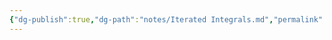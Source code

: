```yaml
---
{"dg-publish":true,"dg-path":"notes/Iterated Integrals.md","permalink":"/notes/iterated-integrals/","tags":["lecture","math","note","university"],"created":"2025-01-06T00:22:58.063-05:00","updated":"2025-01-06T00:24:12.735-05:00"}
---
```


